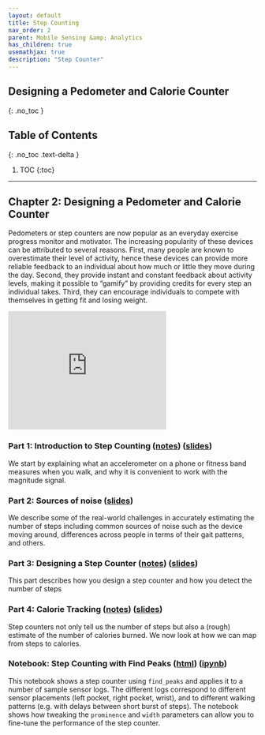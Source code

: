```yaml
---
layout: default
title: Step Counting
nav_order: 2
parent: Mobile Sensing &amp; Analytics
has_children: true
usemathjax: true
description: "Step Counter"
---
```

## Designing a Pedometer and Calorie Counter
{: .no_toc }

## Table of Contents
{: .no_toc .text-delta }

1. TOC
{:toc}
---

## Chapter 2: Designing a Pedometer and Calorie Counter

Pedometers or step counters are now popular as an everyday exercise progress monitor and motivator. The increasing popularity of these devices can be attributed to several reasons. First, many people are known to overestimate their level of activity, hence these devices can provide more reliable feedback to an individual about how much or little they move during the day. Second, they provide instant and constant feedback about activity levels, making it possible to “gamify” by providing credits for every step an individual takes. Third, they can encourage individuals to compete with themselves in getting fit and losing weight. 

<iframe width="320" height="240" src="https://www.youtube.com/embed/m4Jn6_aUj9s" title="YouTube video player" frameborder="0" allow="accelerometer; autoplay; clipboard-write; encrypted-media; gyroscope; picture-in-picture" allowfullscreen></iframe>

### Part 1: Introduction to Step Counting ([notes](ch2-intro.html)) ([slides](https://drive.google.com/file/d/1joGfgzsmzz55cQmhGwQvQImarvfrmdbF/view?usp=drive_link))
We start by explaining what an accelerometer on a phone or fitness band measures when you walk, and why it is convenient to work with the magnitude signal.

<!---
<iframe width="320" height="240" src="https://www.youtube.com/embed/t40WyxXuwKk" title="YouTube video player" frameborder="0" allow="accelerometer; autoplay; clipboard-write; encrypted-media; gyroscope; picture-in-picture" allowfullscreen></iframe>
--->

### Part 2: Sources of noise ([slides](https://drive.google.com/file/d/1joGfgzsmzz55cQmhGwQvQImarvfrmdbF/view?usp=drive_link))
We describe some of the real-world challenges in accurately estimating the number of steps including common sources of noise such as the device moving around, differences across people in terms of their gait patterns, and others.

<!---
<iframe width="320" height="240" src="https://www.youtube.com/embed/UExjHCCgd1g" title="YouTube video player" frameborder="0" allow="accelerometer; autoplay; clipboard-write; encrypted-media; gyroscope; picture-in-picture" allowfullscreen></iframe>
--->

### Part 3: Designing a Step Counter ([notes](ch2-stepcounter.html)) ([slides](https://drive.google.com/file/d/1joGfgzsmzz55cQmhGwQvQImarvfrmdbF/view?usp=drive_link))
This part describes how you design a step counter and how you detect the number of steps 

<!---
<iframe width="320" height="240" src="https://www.youtube.com/embed/PYQMBEYPgoo" title="YouTube video player" frameborder="0" allow="accelerometer; autoplay; clipboard-write; encrypted-media; gyroscope; picture-in-picture" allowfullscreen></iframe>
--->

### Part 4: Calorie Tracking ([notes](ch2-calories.html)) ([slides](https://drive.google.com/file/d/1joGfgzsmzz55cQmhGwQvQImarvfrmdbF/view?usp=drive_link))
Step counters not only tell us the number of steps but also a (rough) estimate of the number of calories burned. We now look at how we can map from steps to calories.

<!---
<iframe width="320" height="240" src="https://www.youtube.com/embed/Y7vNEf2ksB8" title="YouTube video player" frameborder="0" allow="accelerometer; autoplay; clipboard-write; encrypted-media; gyroscope; picture-in-picture" allowfullscreen></iframe>
--->

### Notebook: Step Counting with Find Peaks ([html](notebooks/Chapter2-StepCounting.html)) ([ipynb](notebooks/Chapter2-StepCounting.zip))
This notebook shows a step counter using `find_peaks` and applies it to a number of sample sensor logs. The different logs correspond to different sensor placements (left pocket, right pocket, wrist), and to different walking patterns (e.g. with delays between short burst of steps). The notebook shows how tweaking the `prominence` and `width` parameters can allow you to fine-tune the performance of the step counter.

<!---

### Part 3: Distinguishing horizontal vs vertical movements ([slides](https://drive.google.com/file/d/1joGfgzsmzz55cQmhGwQvQImarvfrmdbF/view?usp=drive_link))
We look at a more complex problem where we have to distinguish between horizontal braking and acceleration while driving in a vehicle versus vertical changes in acceleration due to walking. This can let us distinguish between acceleration due to steps versus due to moving in a vehicle

<iframe width="320" height="240" src="https://www.youtube.com/embed/eV0htD4r4ZI" title="YouTube video player" frameborder="0" allow="accelerometer; autoplay; clipboard-write; encrypted-media; gyroscope; picture-in-picture" allowfullscreen></iframe>

### Notebook 1: Design a step counter (Assignment)

--->